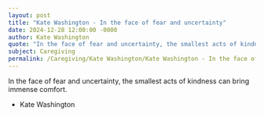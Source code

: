 ```yaml
---
layout: post
title: "Kate Washington - In the face of fear and uncertainty"
date: 2024-12-28 12:00:00 -0000
author: Kate Washington
quote: "In the face of fear and uncertainty, the smallest acts of kindness can bring immense comfort."
subject: Caregiving
permalink: /Caregiving/Kate Washington/Kate Washington - In the face of fear and uncertainty
---
```


In the face of fear and uncertainty, the smallest acts of kindness can bring immense comfort.

- Kate Washington
